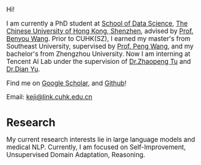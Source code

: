 [//]: # (# About Me)

<div class='paper-box-text' style="font-size: larger;" markdown="1">
Hi!

I am currently a PhD student at [School of Data Science](https://sds.cuhk.edu.cn/en), [The Chinese University of Hong Kong, Shenzhen](https://www.cuhk.edu.cn/en), advised by [Prof. Benyou Wang](https://sds.cuhk.edu.cn/en/teacher/571).
Prior to CUHK(SZ), I earned my master's from Southeast University, supervised by [Prof. Peng Wang](https://cse.seu.edu.cn/_s191/2023/1024/c23024a469544/page.psp), and my bachelor's from Zhengzhou University.
Now I am interning at Tencent AI Lab under the supervision of [Dr.Zhaopeng Tu](https://tuzhaopeng.github.io/) and [Dr.Dian Yu](https://sites.google.com/site/yudiandoris/).

Find me on [Google Scholar](https://scholar.google.com/citations?user=F0BAd_IAAAAJ&hl=zh-CN), and [Github](https://github.com/1KE-JI)!

Email: keji@link.cuhk.edu.cn

[//]: # (In my free time, I enjoy swimming, playing board games, and photography. Additionally, I occasionally post random thoughts on [Zhihu]&#40;https://www.zhihu.com/people/cautious-56&#41;.)

[//]: # (📢 I am expected to graduate in 2025. If you have any suitable job recommendations, please feel free to contact me.)

</div>

# Research
<div class='paper-box-text' style="font-size: larger;" markdown="1">
My current research interests lie in large language models and medical NLP. 
Currently, I am focused on Self-Improvement, Unsupervised Domain Adaptation, Reasoning.
</div>